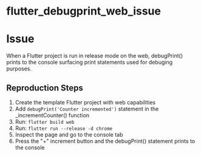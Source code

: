 # flutter_debugprint_web_issue

# Issue

When a Flutter project is run in release mode on the web, debugPrint() prints to the console surfacing print statements used for debuging purposes.


## Reproduction Steps

1. Create the template Flutter project with web capabilities
2. Add `debugPrint('Counter incremented')` statement in the _incrementCounter() function
3. Run: `flutter build web`
4. Run: `flutter run --release -d chrome`
5. Inspect the page and go to the console tab
6. Press the "+" increment button and the debugPrint() statement prints to the console
